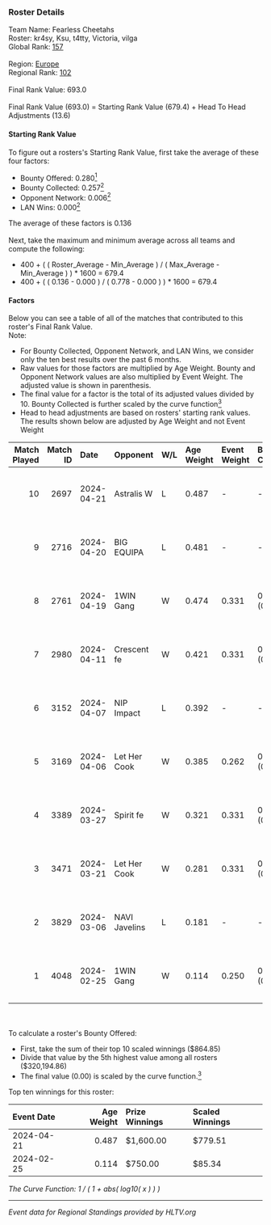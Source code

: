### Roster Details<br />
Team Name: Fearless Cheetahs<br />
Roster: kr4sy, Ksu, t4tty, Victoria, vilga<br />
Global Rank: [157](../standings_global.md)<br />
<br />
Region: [Europe]( ../standings_europe.md)<br />
Regional Rank: [102]( ../standings_europe.md)<br />
<br />
Final Rank Value:  693.0<br />
<br />
Final Rank Value (693.0) = Starting Rank Value (679.4) + Head To Head Adjustments (13.6)<br />

#### Starting Rank Value<br />
To figure out a rosters's Starting Rank Value, first take the average of these four factors:<br />
- Bounty Offered: 0.280[<sup>1</sup>](#table2)
- Bounty Collected: 0.257[<sup>2</sup>](#table1)
- Opponent Network: 0.006[<sup>2</sup>](#table1)
- LAN Wins: 0.000[<sup>2</sup>](#table1)

The average of these factors is 0.136<br />
<br />
Next, take the maximum and minimum average across all teams and compute the following:<br />
- 400 + ( ( Roster_Average - Min_Average ) / ( Max_Average - Min_Average ) ) * 1600 = 679.4
- 400 + ( ( 0.136 - 0.000 ) / ( 0.778 - 0.000 ) ) * 1600 = 679.4


#### Factors<br />
Below you can see a table of all of the matches that contributed to this roster's Final Rank Value.<br />
Note:<br />

- For Bounty Collected, Opponent Network, and LAN Wins, we consider only the ten best results over the past 6 months.
- Raw values for those factors are multiplied by Age Weight. Bounty and Opponent Network values are also multiplied by Event Weight. The adjusted value is shown in parenthesis.
- The final value for a factor is the total of its adjusted values divided by 10. Bounty Collected is further scaled by the curve function[<sup>3</sup>](#curveFunction)
- Head to head adjustments are based on rosters' starting rank values. The results shown below are adjusted by Age Weight and not Event Weight
<span id="table1"></span><br />


| Match Played | Match ID | Date       | Opponent      | W/L | Age Weight | Event Weight | Bounty Collected | Opponent Network | LAN Wins  | H2H Adj. | Roster                             |
| -: | -: | :- | :- | :- | :- | :- | :- | :- | :- | -: | :- |
|           10 |     2697 | 2024-04-21 | Astralis W    | L   | 0.487      | -            | -                | -                | -         |    -8.37 | kr4sy, Ksu, t4tty, Victoria, vilga |
|            9 |     2716 | 2024-04-20 | BIG EQUIPA    | L   | 0.481      | -            | -                | -                | -         |    -6.03 | kr4sy, Ksu, t4tty, Victoria, vilga |
|            8 |     2761 | 2024-04-19 | 1WIN Gang     | W   | 0.474      | 0.331        | 0.001 (0.000)    | 0.016 (0.002)    | 0 (0.000) |     6.53 | kr4sy, Ksu, t4tty, Victoria, vilga |
|            7 |     2980 | 2024-04-11 | Crescent fe   | W   | 0.421      | 0.331        | 0.004 (0.001)    | 0.081 (0.011)    | 0 (0.000) |     5.88 | kr4sy, Ksu, t4tty, Victoria, vilga |
|            6 |     3152 | 2024-04-07 | NIP Impact    | L   | 0.392      | -            | -                | -                | -         |    -5.72 | kr4sy, Ksu, t4tty, Victoria, vilga |
|            5 |     3169 | 2024-04-06 | Let Her Cook  | W   | 0.385      | 0.262        | 0.060 (0.006)    | 0.137 (0.014)    | 0 (0.000) |     9.53 | kr4sy, Ksu, t4tty, Victoria, vilga |
|            4 |     3389 | 2024-03-27 | Spirit fe     | W   | 0.321      | 0.331        | 0.005 (0.001)    | 0.136 (0.014)    | 0 (0.000) |     4.82 | kr4sy, Ksu, t4tty, Victoria, vilga |
|            3 |     3471 | 2024-03-21 | Let Her Cook  | W   | 0.281      | 0.331        | 0.060 (0.006)    | 0.137 (0.013)    | 0 (0.000) |     7.08 | kr4sy, Ksu, t4tty, Victoria, vilga |
|            2 |     3829 | 2024-03-06 | NAVI Javelins | L   | 0.181      | -            | -                | -                | -         |    -1.78 | kr4sy, Ksu, t4tty, Victoria, vilga |
|            1 |     4048 | 2024-02-25 | 1WIN Gang     | W   | 0.114      | 0.250        | 0.001 (0.000)    | 0.016 (0.000)    | 0 (0.000) |     1.70 | kr4sy, Ksu, t4tty, Victoria, vilga |

<br />
<span id="table2"></span><br />
To calculate a roster's Bounty Offered:<br />

- First, take the sum of their top 10 scaled winnings ($864.85)
- Divide that value by the 5th highest value among all rosters ($320,194.86)
- The final value (0.00) is scaled by the curve function.[<sup>3</sup>](#curveFunction)

Top ten winnings for this roster:<br />

| Event Date | Age Weight | Prize Winnings | Scaled Winnings |
| :- | -: | :- | :- |
| 2024-04-21 |      0.487 | $1,600.00      | $779.51         |
| 2024-02-25 |      0.114 | $750.00        | $85.34          |


<span id="curveFunction"></span>_The Curve Function: 1 / ( 1 + abs( log10( x ) ) )_<br />

---
_Event data for Regional Standings provided by HLTV.org_<br />
